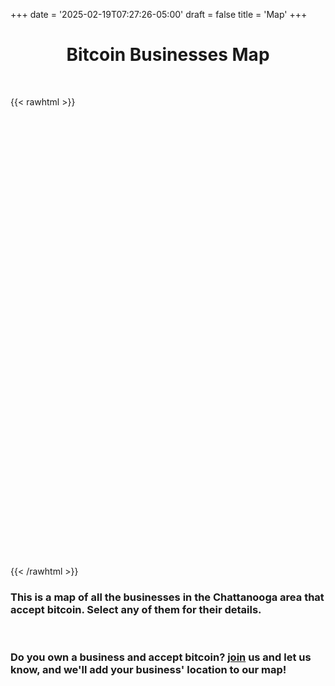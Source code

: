 +++
date = '2025-02-19T07:27:26-05:00'
draft = false
title = 'Map'
+++

<div style="text-align:center;">

# Bitcoin Businesses Map

</div>

<br>

{{< rawhtml >}}
<div id="map" style="width: 1280px; height: 720px;"></div>
<link rel="stylesheet" href="/css/leaflet.css" />
<script src="/js/leaflet.js"></script>
<script>
  var map = L.map('map', {
    zoomControl: true,
    dragging: true,
    scrollWheelZoom: true
  }).setView([35.0456, -85.3097], 9);

  L.tileLayer('https://{s}.tile.openstreetmap.org/{z}/{x}/{y}.png', {
    attribution: '© OpenStreetMap contributors'
  }).addTo(map);

  // Pin 1: Divine Design Natural Health
  L.marker([35.1851, -84.8755]).addTo(map)
    .bindPopup('<b>Divine Design Natural Health</b><br>' +
              'Address: 3800 Keith St NW, Cleveland, TN 37312<br>' +
              'Phone: 423-800-6800<br>' +
              'Hours: Mon-Thurs, 10AM-6PM<br>' +
              'Website: <a href="https://divinedesignnaturalhealth.com" target="_blank">DivineDesignNaturalHealth.com</a><br>' +
              '<img src="themes/main/static/images/Bitcoin Businesses/DDNH/Divine Design Natural Health.jpg" style="width: 100px;">');

  // Pin 2: The Agora
  L.marker([35.1478, -85.2350]).addTo(map)
    .bindPopup('<b>The Agora</b><br>' +
              'Address: 6112 Hixson Pike, Hixson, TN 37343<br>' +
              'Hours: Mon & Sat, 10AM-7PM<br>' +
              'Website: <a href="https://theagorahub.com" target="_blank">TheAgoraHub.com</a><br>' +
              '<img src="themes/main/static/images/Bitcoin Businesses/The Agora/The-Agora.png" style="width: 100px;">');

  // Polygon for Same Day Septic Service Area
  var sameDaySepticPolygon = [
    [35.221744, -84.788608],
    [34.863648, -85.054517],
    [34.685611, -85.266279],
    [34.675898, -85.287830],
    [34.672740, -85.301062],
    [34.987224, -85.468056],
    [34.987231, -85.468055],
    [35.159486, -85.376866],
    [35.176297, -85.363120],
    [35.327259, -85.154306],
    [35.330686, -85.132336]
  ];
  L.polygon(sameDaySepticPolygon, {
    color: 'blue',
    fillColor: 'blue',
    fillOpacity: 0.2
  }).addTo(map);

  // Pin 3: Same Day Septic (Centroid of Polygon)
  L.marker([35.007984, -85.241003]).addTo(map)
    .bindPopup('<b>Same Day Septic</b><br>' +
              'Address: Chattanooga, TN<br>' +
              'Phone: 423-834-4867<br>' +
              'Hours: Sun-Sat, 12AM-11:45PM<br>' +
              'Website: <a href="https://samedayseptic.co" target="_blank">SameDaySeptic.co</a><br>' +
              '<img src="themes/main/static/images/Bitcoin Businesses/Same Day Septic/Same Day Septic.png" style="width: 100px;">');

</script>
{{< /rawhtml >}}

<br>

### This is a map of all the businesses in the Chattanooga area that accept bitcoin. Select any of them for their details.

<br>

### Do you own a business and accept bitcoin? [join](/join) us and let us know, and we'll add your business' location to our map!

<br><br>
